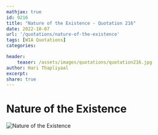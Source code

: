 ```yaml
---
mathjax: true
id: 9216
title: "Nature of the Existence - Quotation 216"
date: 2022-10-07
url: '/quotations/nature-of-the-existence'
tags: [WIA Quotations] 
categories: 

header:
    teaser: /assets/images/quotations/quotation216.jpg
author: Hari Thapliyaal 
excerpt:
share: true 
---
```


# Nature of the Existence

![Nature of the Existence](/assets/images/quotations/quotation216.jpg)
